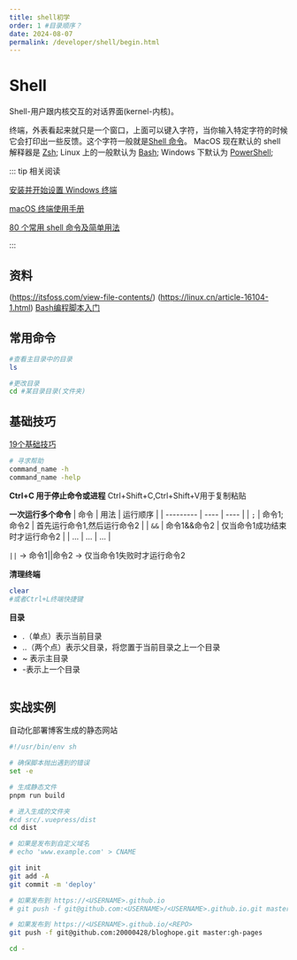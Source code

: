 ```yaml
---
title: shell初学
order: 1 #目录顺序？
date: 2024-08-07
permalink: /developer/shell/begin.html
---
```

# Shell
Shell-用户跟内核交互的对话界面(kernel-内核)。
<!-- more -->
终端，外表看起来就只是一个窗口，上面可以键入字符，当你输入特定字符的时候它会打印出一些反馈。这个字符一般就是[Shell 命令](https://www.runoob.com/linux/linux-shell.html)。
MacOS 现在默认的 shell 解释器是 [Zsh](https://www.duidaima.com/Group/Topic/OtherTools/17940);
Linux 上的一般默认为 [Bash](https://zh.wikipedia.org/wiki/Bash);
Windows 下默认为 [PowerShell](https://zh.wikipedia.org/wiki/PowerShell);

::: tip 相关阅读

[安装并开始设置 Windows 终端](https://learn.microsoft.com/zh-cn/windows/terminal/install)

[macOS 终端使用手册](https://support.apple.com/zh-cn/guide/terminal/welcome/mac)

[80 个常用 shell 命令及简单用法](https://blog.csdn.net/WQY867047910/article/details/134788517)

:::

## 资料
(https://itsfoss.com/view-file-contents/)
(https://linux.cn/article-16104-1.html)
[Bash编程脚本入门](https://linux.cn/article-16120-1.html)

## 常用命令
```bash
#查看主目录中的目录
ls

#更改目录
cd #某目录目录(文件夹)
```



## 基础技巧
[19个基础技巧](https://itsfoss.com/basic-terminal-tips-ubuntu/#8-getting-help)

```bash
# 寻求帮助
command_name -h
command_name -help
```
**Ctrl+C 用于停止命令或进程**
Ctrl+Shift+C,Ctrl+Shift+V用于复制粘贴

**一次运行多个命令**
| 命令 | 用法 | 运行顺序 |
| --------- | ---- | ---- |
| `;` | 命令1;命令2 | 首先运行命令1,然后运行命令2 |
| `&&` | 命令1&&命令2 | 仅当命令1成功结束时才运行命令2 |
| ... | ... | ... |

 `||`  →  命令1||命令2 &#x2192; 仅当命令1失败时才运行命令2 

**清理终端**
```bash
clear
#或者Ctrl+L终端快捷键
```
**目录**
- .（单点）表示当前目录
- ..（两个点）表示父目录，将您置于当前目录之上一个目录
- ~ 表示主目录
- -表示上一个目录
```bash

```


## 实战实例

自动化部署博客生成的静态网站
```bash
#!/usr/bin/env sh

# 确保脚本抛出遇到的错误
set -e

# 生成静态文件
pnpm run build

# 进入生成的文件夹
#cd src/.vuepress/dist
cd dist

# 如果是发布到自定义域名
# echo 'www.example.com' > CNAME

git init
git add -A
git commit -m 'deploy'

# 如果发布到 https://<USERNAME>.github.io
# git push -f git@github.com:<USERNAME>/<USERNAME>.github.io.git master

# 如果发布到 https://<USERNAME>.github.io/<REPO>
git push -f git@github.com:20000428/bloghope.git master:gh-pages

cd -
```
